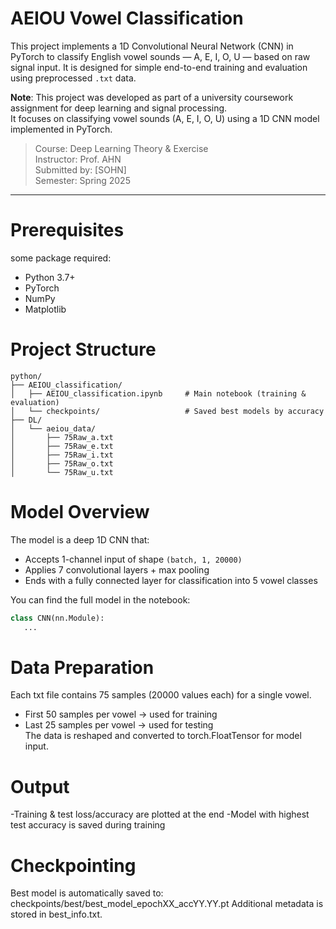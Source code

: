 # AEIOU Vowel Classification
This project implements a 1D Convolutional Neural Network (CNN) in PyTorch to classify English vowel sounds — A, E, I, O, U — based on raw signal input. It is designed for simple end-to-end training and evaluation using preprocessed `.txt` data.

**Note**: This project was developed as part of a university coursework assignment for deep learning and signal processing.  
It focuses on classifying vowel sounds (A, E, I, O, U) using a 1D CNN model implemented in PyTorch.
> Course: Deep Learning Theory & Exercise <br>
> Instructor: Prof. AHN <br>
> Submitted by: [SOHN] <br>
> Semester: Spring 2025 <br>
---

# Prerequisites
some package required: 
- Python 3.7+ 
- PyTorch 
- NumPy 
- Matplotlib 

# Project Structure
```
python/
├── AEIOU_classification/
│   ├── AEIOU_classification.ipynb     # Main notebook (training & evaluation)
│   └── checkpoints/                   # Saved best models by accuracy
├── DL/
│   └── aeiou_data/
│       ├── 75Raw_a.txt
│       ├── 75Raw_e.txt
│       ├── 75Raw_i.txt
│       ├── 75Raw_o.txt
│       └── 75Raw_u.txt
```

# Model Overview
The model is a deep 1D CNN that:
- Accepts 1-channel input of shape `(batch, 1, 20000)`
- Applies 7 convolutional layers + max pooling
- Ends with a fully connected layer for classification into 5 vowel classes

You can find the full model in the notebook:
```python
class CNN(nn.Module):
   ...
```

# Data Preparation
Each txt file contains 75 samples (20000 values each) for a single vowel.
- First 50 samples per vowel → used for training
- Last 25 samples per vowel → used for testing  <br>
The data is reshaped and converted to torch.FloatTensor for model input.

# Output
-Training & test loss/accuracy are plotted at the end
-Model with highest test accuracy is saved during training

# Checkpointing
Best model is automatically saved to: checkpoints/best/best_model_epochXX_accYY.YY.pt
Additional metadata is stored in best_info.txt.
